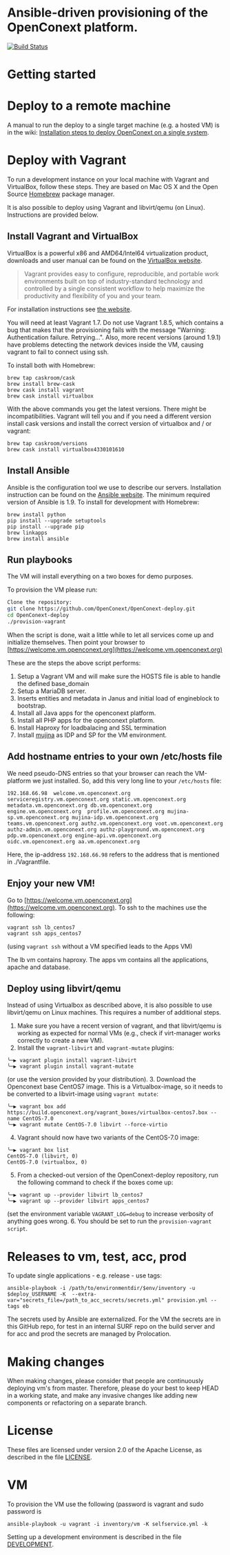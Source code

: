 Ansible-driven provisioning of the OpenConext platform.
==============================

[![Build Status](https://travis-ci.org/OpenConext/OpenConext-deploy.svg?branch=master)](https://travis-ci.org/OpenConext/OpenConext-deploy)

# Getting started

# Deploy to a remote machine

A manual to run the deploy to a single target machine (e.g. a hosted VM) is in the wiki:
[Installation steps to deploy OpenConext on a single system](https://github.com/OpenConext/OpenConext-deploy/wiki/Installation-steps-to-deploy-OpenConext-on-a-single-system-other-than-the-Vagrant-VM-centOS7).

# Deploy with Vagrant

To run a development instance on your local machine with Vagrant and VirtualBox, follow these steps.
They are based on Mac OS X and the Open Source [Homebrew](http://brew.sh) package manager. 

It is also possible to deploy using Vagrant and libvirt/qemu (on Linux).
Instructions are provided below.

## Install Vagrant and VirtualBox

VirtualBox is a powerful x86 and AMD64/Intel64 virtualization product, downloads and user manual can be found on the [VirtualBox website](https://www.virtualbox.org/wiki/Downloads).
> Vagrant provides easy to configure, reproducible, and portable work environments built on top of industry-standard technology and controlled by a single consistent workflow to help maximize the productivity and flexibility of you and your team.

For installation instructions see [the website](https://docs.vagrantup.com/v2/installation/index.html).

You will need at least Vagrant 1.7. Do not use Vagrant 1.8.5, which contains a bug that makes that the provisioning fails with the message "Warning: Authentication failure. Retrying...".  Also, more recent versions (around 1.9.1) have problems detecting the network devices inside the VM, causing vagrant to fail to connect using ssh.

To install both with Homebrew:

    brew tap caskroom/cask
    brew install brew-cask
    brew cask install vagrant
    brew cask install virtualbox

With the above commands you get the latest versions. There might be incompatibilities. Vagrant will tell you and if you need a different version install cask versions and install the correct version of virtualbox and / or vagrant:

    brew tap caskroom/versions
    brew cask install virtualbox4330101610

## Install Ansible

Ansible is the configuration tool we use to describe our servers.
Installation instruction can be found on the [Ansible website](http://docs.ansible.com/intro_installation.html).
The minimum required version of Ansible is 1.9.
To install for development with Homebrew:

    brew install python
    pip install --upgrade setuptools
    pip install --upgrade pip
    brew linkapps
    brew install ansible

## Run playbooks

The VM will install everything on a two boxes for demo purposes.

To provision the VM please run:

```bash
Clone the repository:
git clone https://github.com/OpenConext/OpenConext-deploy.git
cd OpenConext-deploy
./provision-vagrant
```

When the script is done, wait a little while to let all services come up and initialize themselves. Then point your browser to [https://welcome.vm.openconext.org](https://welcome.vm.openconext.org)

These are the steps the above script performs:

1. Setup a Vagrant VM and will make sure the HOSTS file is able to handle the defined base_domain
2. Setup a MariaDB server.
3. Inserts entities and metadata in Janus and initial load of engineblock to bootstrap.
4. Install all Java apps for the openconext platform.
5. Install all PHP apps for the openconext platform.
6. Install Haproxy for loadbalacing and SSL termination
7. Install [mujina](https://github.com/OpenConext/Mujina) as IDP and SP for the VM environment.

## Add hostname entries to your own /etc/hosts file

We need pseudo-DNS entries so that your browser can reach the VM-platform we just installed. So, add this very long line to your `/etc/hosts` file:

```
192.168.66.98  welcome.vm.openconext.org serviceregistry.vm.openconext.org static.vm.openconext.org metadata.vm.openconext.org db.vm.openconext.org engine.vm.openconext.org  profile.vm.openconext.org mujina-sp.vm.openconext.org mujina-idp.vm.openconext.org teams.vm.openconext.org authz.vm.openconext.org voot.vm.openconext.org authz-admin.vm.openconext.org authz-playground.vm.openconext.org pdp.vm.openconext.org engine-api.vm.openconext.org oidc.vm.openconext.org aa.vm.openconext.org
```

Here, the ip-address `192.168.66.98` refers to the address that is mentioned in ./Vagrantfile.

## Enjoy your new VM!

Go to [https://welcome.vm.openconext.org](https://welcome.vm.openconext.org). To ssh to the machines use the following:

```
vagrant ssh lb_centos7
vagrant ssh apps_centos7
```

(using `vagrant ssh` without a VM specified leads to the Apps VM)

The lb vm contains haproxy. The apps vm contains all the applications, apache and database.

## Deploy using libvirt/qemu

Instead of using Virtualbox as described above, it is also possible to use libvirt/qemu on Linux
machines.  This requires a number of additional steps.

1. Make sure you have a recent version of vagrant, and that libvirt/qemu is
   working as expected for normal VMs (e.g., check if virt-manager works
   correctly to create a new VM).
2. Install the `vagrant-libvirt` and `vagrant-mutate` plugins:

```
╰─▶ vagrant plugin install vagrant-libvirt
╰─▶ vagrant plugin install vagrant-mutate
```
   (or use the version provided by your distribution).
3. Download the Openconext base CentOS7 image.  This is a Virtualbox-image, so
   it needs to be converted to a libvirt-image using `vagrant mutate`:
```
╰─▶ vagrant box add https://build.openconext.org/vagrant_boxes/virtualbox-centos7.box --name CentOS-7.0
╰─▶ vagrant mutate CentOS-7.0 libvirt --force-virtio
```
4. Vagrant should now have two variants of the CentOS-7.0 image:
```
╰─▶ vagrant box list
CentOS-7.0 (libvirt, 0)
CentOS-7.0 (virtualbox, 0)
```
5. From a checked-out version of the OpenConext-deploy repository, run the
   following command to check if the boxes come up:
```
╰─▶ vagrant up --provider libvirt lb_centos7
╰─▶ vagrant up --provider libvirt apps_centos7
```
(set the environment variable `VAGRANT_LOG=debug` to increase verbosity of
anything goes wrong.
6. You should be set to run the `provision-vagrant script`.



# Releases to vm, test, acc, prod

To update single applications - e.g. release - use tags:

```
ansible-playbook -i /path/to/environmentdir/$env/inventory -u $deploy_USERNAME -K  --extra-var="secrets_file=/path_to_acc_secrets/secrets.yml" provision.yml --tags eb
```

The secrets used by Ansible are externalized. For the VM the secrets are in this GitHub repo, for test in an internal SURF repo on the build server and for acc and prod the secrets are managed by Prolocation.

# Making changes

When making changes, please consider that people are continuously deploying
vm's from master. Therefore, please do your best to keep HEAD in a working
state, and make any invasive changes like adding new components or refactoring
on a separate branch.

# License

These files are licensed under version 2.0 of the Apache License, as described in the file [LICENSE](LICENSE).

# VM

To provision the VM use the following (password is vagrant and sudo password is <enter>

```
ansible-playbook -u vagrant -i inventory/vm -K selfservice.yml -k
```

Setting up a development environment is described in the file [DEVELOPMENT](DEVELOPMENT.md).

